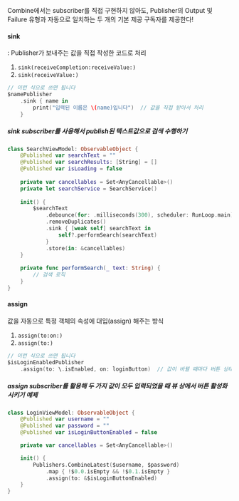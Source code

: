 Combine에서는 subscriber를 직접 구현하지 않아도, Publisher의 Output 및 Failure 유형과 자동으로 일치하는 두 개의 기본 제공 구독자를 제공한다!

#### **sink**
: Publisher가 보내주는 값을 직접 작성한 코드로 처리

1. `sink(receiveCompletion:receiveValue:)`
2. `sink(receiveValue:)`
```swift
// 이런 식으로 쓰면 됩니다
$namePublisher
	.sink { name in
		print("입력된 이름은 \(name)입니다")  // 값을 직접 받아서 처리
	}
```

##### sink subscriber를 사용해서 publish된 텍스트값으로 검색 수행하기
```swift
class SearchViewModel: ObservableObject {
	@Published var searchText = ""
	@Published var searchResults: [String] = []
	@Published var isLoading = false
	
	private var cancellables = Set<AnyCancellable>()
	private let searchService = SearchService()
	
	init() {
		$searchText
			.debounce(for: .milliseconds(300), scheduler: RunLoop.main)
			.removeDuplicates()
			.sink { [weak self] searchText in
				self?.performSearch(searchText)
			}
			.store(in: &cancellables)
	}
	
	private func performSearch(_ text: String) {
		// 검색 로직
	}
}
```

#### assign
값을 자동으로 특정 객체의 속성에 대입(assign) 해주는 방식

1. `assign(to:on:)`
2. `assign(to:)`
```swift
// 이런 식으로 쓰면 됩니다
$isLoginEnabledPublisher
	.assign(to: \.isEnabled, on: loginButton)  // 값이 바뀔 때마다 버튼 상태 업데이트
```

##### assign subscriber를 활용해 두 가지 값이 모두 입력되었을 때 뷰 상에서 버튼 활성화시키기 예제
```swift
class LoginViewModel: ObservableObject {
	@Published var username = ""
	@Published var password = ""
	@Published var isLoginButtonEnabled = false

	private var cancellables = Set<AnyCancellable>()

	init() {
		Publishers.CombineLatest($username, $password) 
			.map { !$0.0.isEmpty && !$0.1.isEmpty } 
			.assign(to: &$isLoginButtonEnabled)
	}
}
```